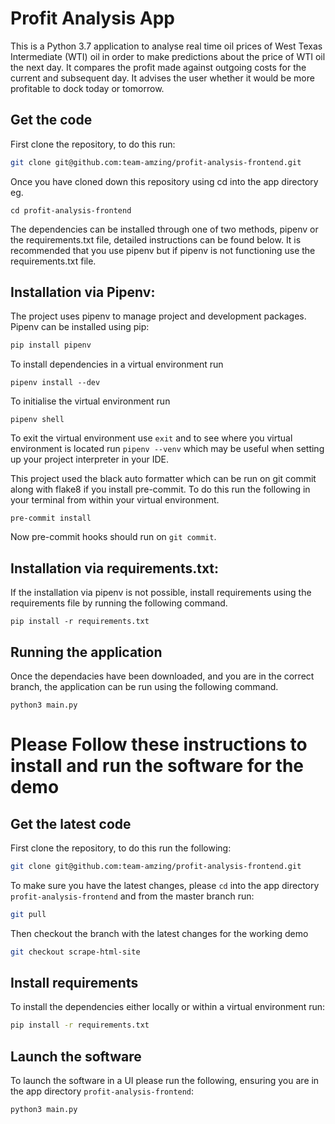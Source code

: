 # Profit Analysis App
This is a Python 3.7 application to analyse real time oil prices of West Texas Intermediate (WTI) oil in order to make predictions about the price of WTI oil the next day. It compares the profit made against outgoing costs for the current and subsequent day. It advises the user whether it would be more profitable to dock today or tomorrow.

## Get the code
First clone the repository, to do this run:

```bash
git clone git@github.com:team-amzing/profit-analysis-frontend.git
```

Once you have cloned down this repository using cd into the app directory eg.

```
cd profit-analysis-frontend
```

The dependencies can be installed through one of two methods, pipenv or the requirements.txt file, detailed instructions can be found below. It is recommended that you use pipenv but if pipenv is not functioning use the requirements.txt file.

## Installation via Pipenv:
The project uses pipenv to manage project and development packages. Pipenv can be installed using pip:

```bash
pip install pipenv
```

To install dependencies in a virtual environment run

```
pipenv install --dev
```

To initialise the virtual environment run

```
pipenv shell
```

To exit the virtual environment use `exit` and to see where you virtual environment is located run
`pipenv --venv` which may be useful when setting up your project interpreter in your IDE.

This project used the black auto formatter which can be run on git commit along with flake8 if you install pre-commit. To do this run the following in your terminal from within your virtual environment.

```
pre-commit install
```

Now pre-commit hooks should run on `git commit`.

## Installation via requirements.txt:

If the installation via pipenv is not possible, install requirements using the requirements file by running the following command.


```
pip install -r requirements.txt
```

## Running the application
Once the dependacies have been downloaded, and you are in the correct branch, the application can be run using the following command.

```
python3 main.py
```


# Please Follow these instructions to install and run the software for the demo

## Get the latest code
First clone the repository, to do this run the following:

```bash
git clone git@github.com:team-amzing/profit-analysis-frontend.git
```

To make sure you have the latest changes, please `cd` into the app directory `profit-analysis-frontend` and from the master branch run:

```bash
git pull
```

Then checkout the branch with the latest changes for the working demo

```bash
git checkout scrape-html-site
```

## Install requirements
To install the dependencies either locally or within a virtual environment run:

```bash
pip install -r requirements.txt
```

## Launch the software
To launch the software in a UI please run the following, ensuring you are in the app directory `profit-analysis-frontend`:

```bash
python3 main.py
```
